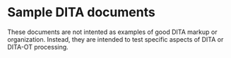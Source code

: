 # Sample DITA documents

These documents are not intented as examples of good DITA markup or organization. Instead, they
are intended to test specific aspects of DITA or DITA-OT processing.
